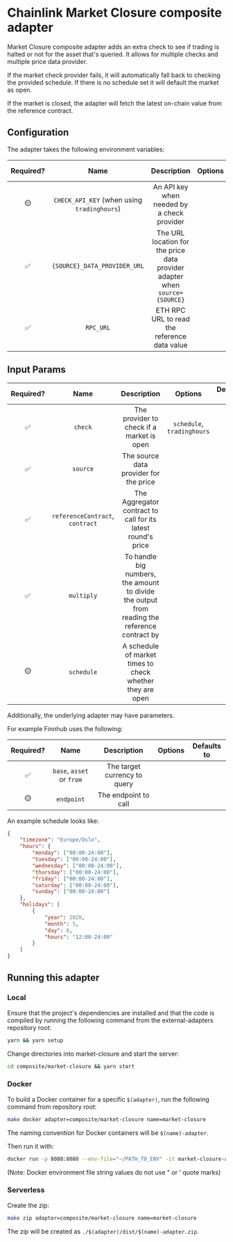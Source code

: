# Chainlink Market Closure composite adapter

Market Closure composite adapter adds an extra check to see if trading is halted or not for the asset that's queried. It
allows for multiple checks and multiple price data provider.

If the market check provider fails, it will automatically fall
back to checking the provided schedule. If there is no schedule set it will default the market as open.

If the market is closed, the adapter will fetch the latest on-chain value from the reference contract.

## Configuration

The adapter takes the following environment variables:

| Required? |                     Name                    |                                 Description                                 | Options | Defaults to |
| :-------: | :-----------------------------------------: | :-------------------------------------------------------------------------: | :-----: | :---------: |
|     🟡    | `CHECK_API_KEY` (when using `tradinghours`) |                  An API key when needed by a check provider                 |         |             |
|     ✅     |         `{SOURCE}_DATA_PROVIDER_URL`        | The URL location for the price data provider adapter when `source={SOURCE}` |         |             |
|     ✅     |                  `RPC_URL`                  |                 ETH RPC URL to read the reference data value                |         |             |

## Input Params

| Required? |               Name              |                                          Description                                          |           Options          | Defaults to |
| :-------: | :-----------------------------: | :-------------------------------------------------------------------------------------------: | :------------------------: | :---------: |
|     ✅     |             `check`             |                           The provider to check if a market is open                           | `schedule`, `tradinghours` |             |
|     ✅     |             `source`            |                             The source data provider for the price                            |                            |             |
|     ✅     | `referenceContract`, `contract` |                  The Aggregator contract to call for its latest round's price                 |                            |             |
|     ✅     |            `multiply`           | To handle big numbers, the amount to divide the output from reading the reference contract by |                            |             |
|     🟡    |            `schedule`           |                   A schedule of market times to check whether they are open                   |                            |             |

Additionally, the underlying adapter may have parameters.

For example Finnhub uses the following:

| Required? |            Name           |          Description         | Options | Defaults to |
| :-------: | :-----------------------: | :--------------------------: | :-----: | :---------: |
|     ✅     | `base`, `asset` or `from` | The target currency to query |         |             |
|     🟡    |         `endpoint`        |     The endpoint to call     |         |             |

An example schedule looks like:

```json
{
    "timezone": "Europe/Oslo",
    "hours": {
        "monday": ["00:00-24:00"],
        "tuesday": ["00:00-24:00"],
        "wednesday": ["00:00-24:00"],
        "thursday": ["00:00-24:00"],
        "friday": ["00:00-24:00"],
        "saturday": ["00:00-24:00"],
        "sunday": ["00:00-24:00"]
    },
    "holidays": [
        {
            "year": 2020,
            "month": 5,
            "day": 8,
            "hours": "12:00-24:00"
        }
    ]
}
```

## Running this adapter

### Local

Ensure that the project's dependencies are installed and that the code is compiled by running the following command from
the external-adapters repository root:

```bash
yarn && yarn setup
```

Change directories into market-closure and start the server:

```bash
cd composite/market-closure && yarn start
```

### Docker

To build a Docker container for a specific `$(adapter)`, run the following command from repository root:

```bash
make docker adapter=composite/market-closure name=market-closure
```

The naming convention for Docker containers will be `$(name)-adapter`.

Then run it with:

```bash
docker run -p 8080:8080 --env-file="~/PATH_TO_ENV" -it market-closure-adapter:latest
```

(Note: Docker environment file string values do not use " or ' quote marks)

### Serverless

Create the zip:

```bash
make zip adapter=composite/market-closure name=market-closure
```

The zip will be created as `./$(adapter)/dist/$(name)-adapter.zip`.
